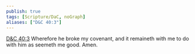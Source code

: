 ```yaml
---
publish: true
tags: [Scripture/DaC, noGraph]
aliases: ["D&C 40:3"]
---
```

[D&C 40:3](https://churchofjesuschrist.org/study/scriptures/dc-testament/dc/40?lang=eng&id=p3#p3) Wherefore he broke my covenant, and it remaineth with me to do with him as seemeth me good. Amen.





